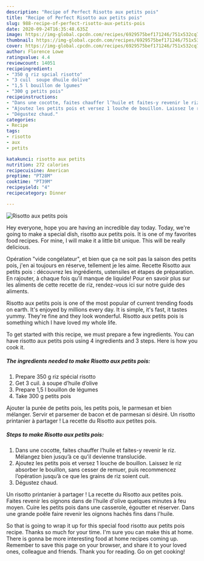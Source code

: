 ```yaml
---
description: "Recipe of Perfect Risotto aux petits pois"
title: "Recipe of Perfect Risotto aux petits pois"
slug: 988-recipe-of-perfect-risotto-aux-petits-pois
date: 2020-09-24T16:35:48.635Z
image: https://img-global.cpcdn.com/recipes/6929575bef171246/751x532cq70/risotto-aux-petits-pois-photo-principale-de-la-recette.jpg
thumbnail: https://img-global.cpcdn.com/recipes/6929575bef171246/751x532cq70/risotto-aux-petits-pois-photo-principale-de-la-recette.jpg
cover: https://img-global.cpcdn.com/recipes/6929575bef171246/751x532cq70/risotto-aux-petits-pois-photo-principale-de-la-recette.jpg
author: Florence Lowe
ratingvalue: 4.4
reviewcount: 14051
recipeingredient:
- "350 g riz spcial risotto"
- "3 cuil  soupe dhuile dolive"
- "1,5 l bouillon de lgumes"
- "300 g petits pois"
recipeinstructions:
- "Dans une cocotte, faites chauffer l’huile et faites-y revenir le riz. Mélangez bien jusqu’à ce qu’il devienne translucide."
- "Ajoutez les petits pois et versez 1 louche de bouillon. Laissez le riz absorber le bouillon, sans cesser de remuer, puis recommencez l’opération jusqu’à ce que les grains de riz soient cuit."
- "Dégustez chaud."
categories:
- Recipe
tags:
- risotto
- aux
- petits

katakunci: risotto aux petits 
nutrition: 272 calories
recipecuisine: American
preptime: "PT28M"
cooktime: "PT39M"
recipeyield: "4"
recipecategory: Dinner

---
```



![Risotto aux petits pois](https://img-global.cpcdn.com/recipes/6929575bef171246/751x532cq70/risotto-aux-petits-pois-photo-principale-de-la-recette.jpg)

Hey everyone, hope you are having an incredible day today. Today, we're going to make a special dish, risotto aux petits pois. It is one of my favorites food recipes. For mine, I will make it a little bit unique. This will be really delicious.

Opération &#34;vide congélateur&#34;, et bien que ça ne soit pas la saison des petits pois, j&#39;en ai toujours en réserve, tellement je les aime. Recette Risotto aux petits pois : découvrez les ingrédients, ustensiles et étapes de préparation. En rajouter, à chaque fois qu&#39;il manque de liquide! Pour en savoir plus sur les aliments de cette recette de riz, rendez-vous ici sur notre guide des aliments.

Risotto aux petits pois is one of the most popular of current trending foods on earth. It's enjoyed by millions every day. It is simple, it's fast, it tastes yummy. They're fine and they look wonderful. Risotto aux petits pois is something which I have loved my whole life.


To get started with this recipe, we must prepare a few ingredients. You can have risotto aux petits pois using 4 ingredients and 3 steps. Here is how you cook it.

<!--inarticleads1-->

##### The ingredients needed to make Risotto aux petits pois:

1. Prepare 350 g riz spécial risotto
1. Get 3 cuil. à soupe d’huile d’olive
1. Prepare 1,5 l bouillon de légumes
1. Take 300 g petits pois


Ajouter la purée de petits pois, les petits pois, le parmesan et bien mélanger. Servir et parsemer de bacon et de parmesan si désiré. Un risotto printanier à partager ! La recette du Risotto aux petites pois. 

<!--inarticleads2-->

##### Steps to make Risotto aux petits pois:

1. Dans une cocotte, faites chauffer l’huile et faites-y revenir le riz. Mélangez bien jusqu’à ce qu’il devienne translucide.
1. Ajoutez les petits pois et versez 1 louche de bouillon. Laissez le riz absorber le bouillon, sans cesser de remuer, puis recommencez l’opération jusqu’à ce que les grains de riz soient cuit.
1. Dégustez chaud.


Un risotto printanier à partager ! La recette du Risotto aux petites pois. Faites revenir les oignons dans de l&#39;huile d&#39;olive quelques minutes à feu moyen. Cuire les petits pois dans une casserole, égoutter et réserver. Dans une grande poêle faire revenir les oignons hachés fins dans l&#39;huile. 

So that is going to wrap it up for this special food risotto aux petits pois recipe. Thanks so much for your time. I'm sure you can make this at home. There is gonna be more interesting food at home recipes coming up. Remember to save this page on your browser, and share it to your loved ones, colleague and friends. Thank you for reading. Go on get cooking!
